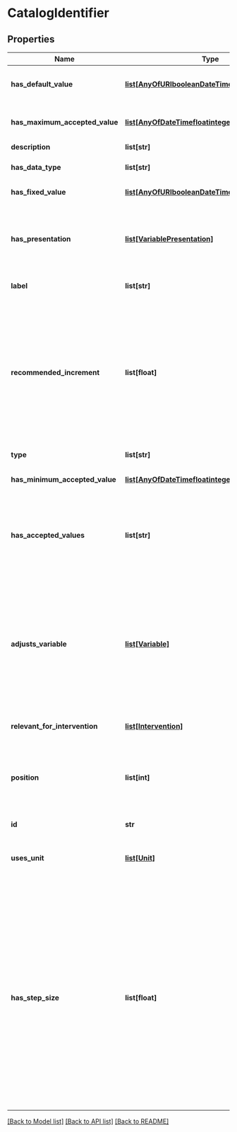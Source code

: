 # CatalogIdentifier

## Properties
Name | Type | Description | Notes
------------ | ------------- | ------------- | -------------
**has_default_value** | [**list[AnyOfURIbooleanDateTimefloatintegerstring]**](AnyOfURIbooleanDateTimefloatintegerstring.md) | Default accepted value of a variable presentation (or a parameter) | [optional] 
**has_maximum_accepted_value** | [**list[AnyOfDateTimefloatinteger]**](AnyOfDateTimefloatinteger.md) | Maximum accepted value of a variable presentation (or a parameter) | [optional] 
**description** | **list[str]** | small description | [optional] 
**has_data_type** | **list[str]** | Property that indicates the data type of a parameter | [optional] 
**has_fixed_value** | [**list[AnyOfURIbooleanDateTimefloatintegerstring]**](AnyOfURIbooleanDateTimefloatintegerstring.md) | Value of a parameter in a software setup. | [optional] 
**has_presentation** | [**list[VariablePresentation]**](VariablePresentation.md) | Property that links an instance of a dataset (or a dataset specification) to the presentation of a variable contained (or expected to be contained) on it. | [optional] 
**label** | **list[str]** | short description of the resource | [optional] 
**recommended_increment** | **list[float]** | Value that represents how a parameter should be incremented on each iteration of a software component execution. This value is important when preparing execution ensembles automatically, e.g., simulating crop production varying the parameter \&quot;fertilizer amount\&quot; in increments of 10%. | [optional] 
**type** | **list[str]** | type of the resource | [optional] 
**has_minimum_accepted_value** | [**list[AnyOfDateTimefloatinteger]**](AnyOfDateTimefloatinteger.md) | Minimum accepted value of a variable presentation (or a parameter) | [optional] 
**has_accepted_values** | **list[str]** | Property that constraints which values are accepted for a parameter. For example, the name of a crop can only be \&quot;Maize\&quot; or \&quot;Sorghum\&quot; | [optional] 
**adjusts_variable** | [**list[Variable]**](Variable.md) | Property that links parameter with the variable they adjust. This property can be used when parameters quantify variables without directly representing them. For example, a \&quot;fertilizer percentage adjustment\&quot; parameter can quantify a \&quot;fertilizer price\&quot; variable | [optional] 
**relevant_for_intervention** | [**list[Intervention]**](Intervention.md) | Description not available | [optional] 
**position** | **list[int]** | Position of the parameter or input/output in the model configuration. This property is needed to know how to organize the I/O of the component on execution | [optional] 
**id** | **str** | identifier | [optional] 
**uses_unit** | [**list[Unit]**](Unit.md) | Property used to link a variable presentation or time interval to the unit they are represented in | [optional] 
**has_step_size** | **list[float]** | Property that determines what are the increments (step size) that are commonly used to vary a parameter. This is commonly used for automatically setting up software tests. For example, if I want to set up a model and try 30 reasonable values on a parameter, I may use the default value and the step size to create the appropriate increments. If the step size is 0.1 and the default value is 0, then I will will be able to create setups: 0, 0.1, 0.2...2.9,3 | [optional] 

[[Back to Model list]](../#documentation-for-models) [[Back to API list]](../#documentation-for-api-endpoints) [[Back to README]](../)


